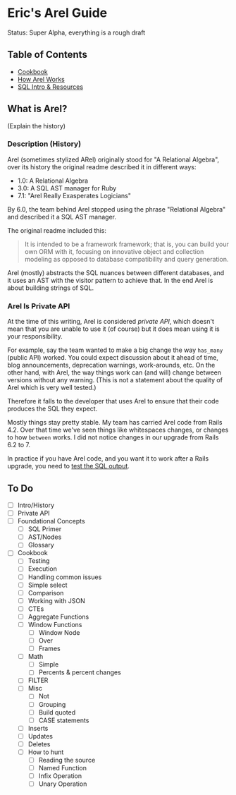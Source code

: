 # Eric's Arel Guide

Status: Super Alpha, everything is a rough draft

## Table of Contents

- [Cookbook](cookbook/readme.md)
- [How Arel Works](foundation.md)
- [SQL Intro & Resources](sql.md)

## What is Arel?

(Explain the history)

### Description (History)

Arel (sometimes stylized ARel) originally stood for "A Relational Algebra", over its history the original readme described it in different ways:

- 1.0: A Relational Algebra
- 3.0: A SQL AST manager for Ruby
- 7.1: "Arel Really Exasperates Logicians"

By 6.0, the team behind Arel stopped using the phrase "Relational Algebra" and described it a SQL AST manager.

The original readme included this:

> It is intended to be a framework framework; that is, you can build your own ORM with it, focusing on innovative object and collection modeling as opposed to database compatibility and query generation.

Arel (mostly) abstracts the SQL nuances between different databases, and it uses an AST with the visitor pattern to achieve that. In the end Arel is about building strings of SQL.

### Arel Is Private API

At the time of this writing, Arel is considered _private API_, which doesn't mean that you are unable to use it (of course) but it does mean using it is your responsibility.

For example, say the team wanted to make a big change the way `has_many` (public API) worked. You could expect discussion about it ahead of time, blog announcements, deprecation warnings, work-arounds, etc. On the other hand, with Arel, the way things work can (and will) change between versions without any warning. (This is not a statement about the quality of Arel which is very well tested.)

Therefore it falls to the developer that uses Arel to ensure that their code produces the SQL they expect.

Mostly things stay pretty stable. My team has carried Arel code from Rails 4.2. Over that time we've seen things like whitespaces changes, or changes to how `between` works. I did not notice changes in our upgrade from Rails 6.2 to 7.

In practice if you have Arel code, and you want it to work after a Rails upgrade, you need to [test the SQL output](cookbook/testing.md).

## To Do

- [ ] Intro/History
- [ ] Private API
- [ ] Foundational Concepts
  - [ ] SQL Primer
  - [ ] AST/Nodes
  - [ ] Glossary
- [ ] Cookbook
  - [ ] Testing
  - [ ] Execution
  - [ ] Handling common issues
  - [ ] Simple select
  - [ ] Comparison
  - [ ] Working with JSON
  - [ ] CTEs
  - [ ] Aggregate Functions
  - [ ] Window Functions
    - [ ] Window Node
    - [ ] Over
    - [ ] Frames
  - [ ] Math
    - [ ] Simple
    - [ ] Percents & percent changes
  - [ ] FILTER
  - [ ] Misc
    - [ ] Not
    - [ ] Grouping
    - [ ] Build quoted
    - [ ] CASE statements
  - [ ] Inserts
  - [ ] Updates
  - [ ] Deletes
  - [ ] How to hunt
    - [ ] Reading the source
    - [ ] Named Function
    - [ ] Infix Operation
    - [ ] Unary Operation
